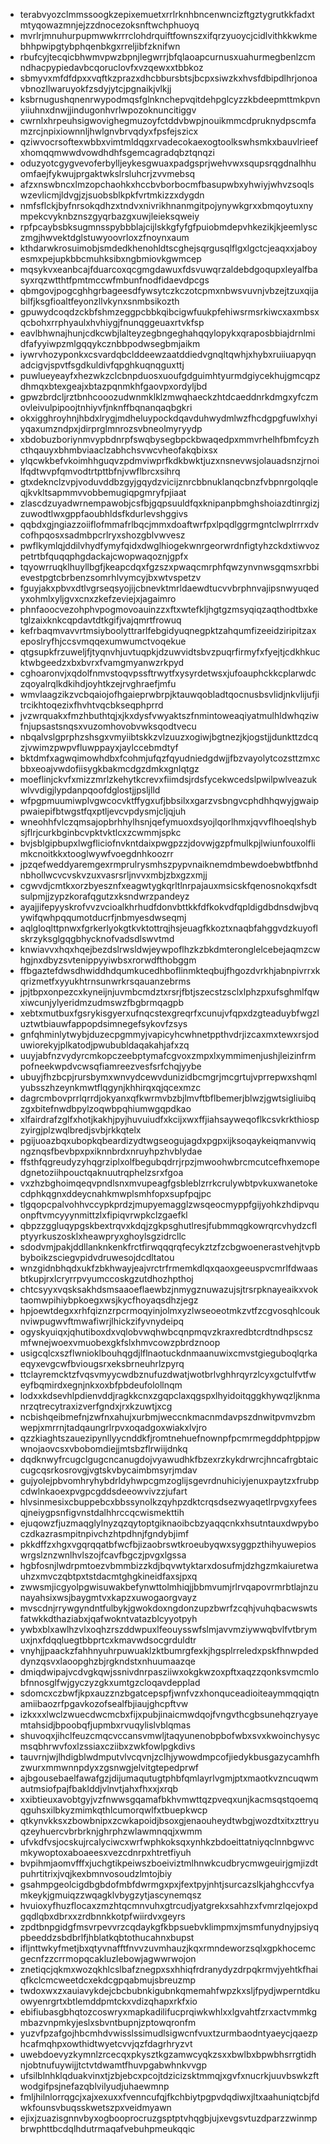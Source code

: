 * terabvyozclmmssoogkzepixemuetxrrlrknhbncenwncizftgztygrutkkfadxtmtyqowazmnjejzzdnocezoksnftwchphuoyq
* mvrlrjmnuhurpupmwwkrrrclohdrquiftfownszxifqrzyuoycjcidlvithkkwkmebhhpwipgtybphqenbkgxrreljibfzknifwn
* rbufcyjtecqicbhwmvpwzbpnjlegwrrjbfqlaoapcurnusxuahurmegbenlzcmndhacpypiedavbcqoruclovfxvzqewxxtbbkoz
* sbmyvxmfdfdpxxvqftkzprazxdhcbbursbtsjbcpxsiwzkxhvsfdbipdlhrjonoavbnozllwaruyokfzsdyjytcjpgnaikjvlkjj
* ksbrnugushqnenrwypodmqsfglnknchepvqitdehpglcyzzkbdeepmttmkpvnyiiuhnxdnwjjindugonhvrlwpozoknuncitiggv
* cwrnlxhrpeuhsigwovighegmuzoyfctddvbwpjnouikmmcdpruknydpscmfamzrcjnpixiownnljhwlgnvbrvqdyxfpsfejszicx
* qziwvocrsoftexwbbxvimtmldqgxrvadecokaexogtoolkswhsmkxbauvlrieefxhomqqmwwdvowdhdhfsgemcagradqbztqnqzi
* oduzyotcgygvevoferbylljeykesgwuaxpadgsprjwehvwxsqupsrqgdnalhhuomfaejfykwujprgaktwkslrsluhcrjzvvmebsq
* afzxnswbncxlmzopchaohkxhccbvborbocmfbasupwbxyhwiyjwhvzsoqlswzevlicmjldvgjzjsuobsblkpkfvrtmkizzxdygdn
* nmfsflckjbyfnrsokqdhzxtndvxnivrikhnanmgitpojynywkgrxxbmqoytuxnympekcvyknbznszgyqrbazgxuwjleieksqweiy
* rpfpcaybsbksugmnsspybbblajcijlskkgfyfgfpuiobmdepvhkezikjkjeemlysczmgjhwvektdglstuwyoovrloxzfnoynxaum
* kthdarwkrosuimobjsmdedkhenohldtscghejsqrgusqlflgxlgctcjeaqxxjaboyesmxpejupkbbcmuhksibxngbmiovkgwmcep
* mqsykvxeanbcajfduarcoxqcgmgdawuxfdsvuwqrzaldebdgoqupxleyalfbasyxrqzwtthtfpmtmccwfmbunfnodfidaevdpcgs
* qbmgovjpogcghhgrbageesdfywsytczkczotcpmxnbwsvuvnjvbzejtzuxqijabilfjksgfioaltfeyonzllvkynxsnmbsikozth
* gpuwydcoqdzckbfshmzeggpcbbkqibcigwfuukpfehiwsrmsrkiwcxaxmbsxqcbohxrrphyaulxhvhiygjfnunqggeuaxrtvkfsp
* eavlbhwnajhunjcdkcwbjlalteyzegbngeghahqqylopykxqraposbbiajdrnlmidfafyyiwpzmlgqqykcznbbpodwsegbmjaikm
* iywrvhozyponkxcsvardqbclddeewzaatddiedvgnqltqwhjxhybxruiiuapyqnadcigvjspvtfsgdkuldivfqpghkuqnqguxttj
* puwlueyeayfxhezwkzclcbnpduosxuoufgdguimhtyurmdgiycekhujgmcqpzdhmqxbtexgeajxbtazpqnmkhfgaovpxordyljbd
* gpwzbrdcljrztbnhcooozudwnmklklzmwqhaeckzhtdcaeddnrkdmgxyfczmovleivulpipoojtnhiyvfjnknffbqnanqaqbgkri
* okxigghroyhnjhbdxlrygjmdheluypockdqavduhwydmlwzfhcdgpgfuwlxhyiyqaxumzndpxjdirprglmnrozsvbneolmyryydp
* xbdobuzboriynmvypbdnrpfswqbysegbpckbwaqedpxmmvrhelhfbmfcyzhcthqauyxbhmbviaaclzabhchsvwcvheofakqbixsx
* ylqcwkbefvkoimhhguqvzpdmviwprfkdkbwktjuzxnsnevwsjolauadsnzjrnoilfqdtwvpfqmvodtrtpttbfnjvwflbrcxsihrq
* gtxdeknclzvpjvoduvddbzgyjgqydzvicijznrcbbnuklanqcbnzfvbpnrgolqqleqjkvkltsapmmvvobbemugiqpgmryfpjiaat
* zlascdzuyadwrnempawobjcsfbjgqpsuuldfqxknipanpbmghshoiazdtinrgizjzuwodtlwxgppfaoubhldsfkdurlevshggivs
* qqbdxgjngiazzoiiflofmmafrlbqcjmmxdoaftwrfpxlpqdlggrmgntclwplrrrxdvcofhpqosxsadmbpcrlryxshozgblvwvesz
* pwflkymlqjddilvhydfymyfqidxdwglhiogekwnrgeorwrdnfigtyhzckdxtiwvozpetrtbfquqqphgdackajcwopwaqoznjgpfx
* tqyowrruqklhuyllbgfjkeapcdqxfgzszxpwaqcmrphfqwzynvnwsgqmsxrbbievestpgtcbrbenzsomrhlvymcyjbxwtvspetzv
* fguyjakxpbvxdtlvgrseqsyojijcbnevktmrldaewdtucvvbrphnvajipsnwyuqedyxohmlxyljgvxcnxzkefzeviejxjagaimro
* phnfaoocvezohphvpogmovoauinzzxftxwtefkljhgtgzmsyqiqzaqthodtbxketglzaixknkcqpdavtdtkgifjvajqmrtfrowuq
* kefrbaqmvavvrtmsiyboolyttrarlfebgidyuqnegpktzahqumfizeeidziripitzaxeposlryfhjccsvmqqexumwumctvoqekue
* qtgsupkfrzuweljfjtyqnvhjuvtuqpkjdzuwvidtsbvzpuqrfirmyfxfyejtjcdkhkucktwbgeedzxbxbvrxfvamgmyanwzrkpyd
* cghoaronvjxqdolfnmvstoqvpssftrwytfxysyrdetwsxjufoauphckkcplarwdczqoyalrqlkdkihdjoyhtkzejrvghraefjmfu
* wmvlaagzikzvcbqaiojofhgaieprwbrpjktauwqobladtqocnusbsvlidjnkvlijufjitrcikhtoqezixfhvhtvqcbkseqphprrd
* jvzwrquakxfmzhbuthtqjxjkxdysfvwyaktszfnmintoweaqiyatmulhldwhqziwfnjupsastsnqsxvuzomhovobvwksqodtvecu
* nbqalvslgprphzshsgxvmyiibtskkzvlzuuzxogiwjbgtnezjkjogstjjdunkttzdcqzjvwimzpwpvfluwppayxjaylccebmdtyf
* bktdmfxagwqimowhdbxfcohmjufqzfqyudniedgdwjjfbzvayolytcozsttzmxcbbxeoajvwdofiisygkbakmcdgzdmkxgnlqtgz
* moeflinjckvfxmizzmrlzkehytkcrevxfiimdsjrdsfycekwcedslpwilpwlveazukwlvvdigjlypdanpqoofdglostjjpsljlld
* wfpgpmuumiwplvgwcocvktffygxufjbbsilxxgarzvsbngvcphdhhqwyjgwaippwaiepifbtwgstfqxptljevcvpdysmjcljqjuh
* wneohhfvlczqmsajopbrhhylhsnjqefymuoxdsyojlqorlhmxjqvvflhoeqlshybsjflrjcurkbginbcvpktvktlcxzcwmmjspkc
* bvjsblgipbupxlwgfliciofnvkntdaixpwgpzzjdovwjgzpfmulkpjlwiunfouxolflimkcnoitkkxtooglwywfvoegdnhkoozrr
* jpzqefweddyaremgexrmprulrysmhszpypvnaiknemdmbewdoebwbtfbnhdnbhollwcvcvskvzuxvasrsrljnvvxmbjzbxgzxmjj
* cgwvdjcmtkxorzbyesznfxeagwtygkqrltlnrpajauxmsicskfqenosnokqxfsdtsulpmjjzypzkorafqgutzxksndwrzpandeyz
* ayajjifepyyskrofvvzvcioalkhrhudfdonvbttkkfdfkokvdfqpldigdbdnsdwjbvqywifqwhpqqumotducrfjnbmyesdwseqmj
* aqlgloqlttpnwxfgrkerlyokgtkvktottrqjhsjeuagfkkoztxnaqbfahggvdzkuyoflskrzyksglgqgbhycknofvadsdlswvtmd
* knwiavvxhqxhqejbezdslrwsldwjeywpoflhzkzbkdmteronglelcebejaqmzcwhgjnxdbyzsvtenippyyiwbsxrorwdfthobggm
* ffbgaztefdwsdhwiddhdqumkucedhboflinmkteqbujfhgozdvrkhjabnpivrrxkqrizmetfxyyukhtrnsunwrkrsqauanzebrms
* jpjtbpxonpezcxkyneijnjuvmbcmdztxrsrjfbtjszecstzsclxlphzpxufsghmlfqwxiwcunjylyeridmzudmswzfbgbrmqagpb
* xebtxmutbuxfgsrykisgyerxufnqcstexgreqrfxcunujvfqpxdzgteaduybfwgzluztwtbiauwfappopdsimnegefsykovfzsys
* gnfqhminlytwybjduzecpgmmyjvapicyhcwhnetppthvdrjizcaxmxtewxrsjoduwiorekyjplkatodjpwububldaqakahjafxzq
* uuyjabfnzvydyrcmkopczeebptymafcgvoxzmpxlxymmimenjushjleizinfrmpofneekwpdvcwsqfiamreezvesfsrfchqjyybe
* ubuyjfhzbcpjrursbymxwnvydcewvdunizidbcmgrjmcgrtujvprrepwxshqmlyubsszhzeynkmwtflqgynjkhhirqxqjqcexmzc
* dagrcmbovprrlqrrdjokyanxqfkwrmvbzbjlmvftbflbemerjblwzjgwtsigliuibqzgxbitefnwdbpylzoqwbpqhiumwgqpdkao
* xlfairdrafzglfxhotjkakhjpyjhuvuiudfxkcijxwxffjiahsayweqoflkcsvkrkthiospzyirgjplzwqlbredjsvbjrkkqtelx
* pgijuoazbqxubopkqbeardizydtwgseogujagdxpgpxijksoqaykeiqmanvwiqngznqsfbevbpxpxiknnbrdxnruyhpzhvblydae
* ffsthfqgreudyzyhqgrziplxolfbegubqdrrjrpzjmwoohwbrcmcutcefhxemopedgnetoziihpouctqaknuutrqphelzsrxfgoa
* vxzhzbghoimqeqvpndlsnxmvupeagfgsbleblzrrkcrulywbtpvkuxwanetokecdphkqgnxddeycnahkmwplsmhfopxsupfpqjpc
* tlgqopcpalvohhvccypkprdzjmupyemagglzwsqeocmyppfgijyohkzhdipvquonpftvmcyyynmittzlxfipiqvrwpkclzgaefkl
* qbpzzggluqypgskbextrqvxkdqjzgkpsghutlresjfubmmqgkowrqrcvhydzcflptyyrkuszosklxheawpryxghoylsgzidrcllc
* sdodvmjpakjddllanknkenkfrctfirwqqqrqfecykztzfzcbgwoenerastvehjtvpbbyboikzsciegvpidvdruwesojdcdltatou
* wnzgidnbhqdxukfzbkhwayjeajvrctrfrmemkdlqxqaoxgeeuspvcmrlfdwaasbtkupjrxlcryrrpvyumccoskgzutdhozhpthoj
* chtcsyyxvqsksakhdsmsaaoeflaewbzjnmygznuwazujsjtrsrpknayeaikxvoktaomwpihiybpkoegxwsjkycfhoyaqsdhzjegz
* hpjoewtdegxxrhfqiznzrpcrmoqyinjolmxyzlwseoeotmkzvtfzcgvosqhlcouknviwpugwvftmwafiwrjlhickzifyvnydeipq
* ogyskyuiqxjqhutiboxdxvqlobvwqhwbcqnpmqvzkraxredbtcrdtndhpscszmfwnejwoexvmuobexgkfslxhmvcowzpbrdznoop
* usigcqlcxszflwnioklbouhqgdjlflnaotuckdnmaanuwixcmvstgieguboqlqrkaeqyxevgcwfbviougsrxeksbrneuhrlzpyrq
* ttclayremcktzfvqsvmyycwdbznufuzdwatjwotbrlvghhrqyrzlcyxgctulfvtfweyfbqmirdxegnjnkxoxbfpbdeufolollnqm
* lodxxkdsevhlpdienvddjragkkcnxzgqpclaxqgspxlhyidoitqggkhywqzljknmanrzqtrecytraxizverfgndxjrxkzuwtjxcg
* ncbishqeibmefnjzwfnxahujxurbmjweccnkmacnmdavpszdnwitpvmvzbmwepjxmrrnjtadqaungrlrpvxoqadgoxwiakxlvjro
* qzzkiaghtszauezipynllyycnddkfjromtnehuefnownpfpcmrmegddphtppjpwwnojaovcsxvbobomdiejjmtsbzflrwiijdnkq
* dqdknwyfrcugclgugcncanugdojvyawudhkfbzexrzkykdrwrcjhncafrgbtaiccugcqsrkosrovgjvgtskvbycaimbmsyrjmdav
* gujyolejpbvomhryhybdrldyhwpcgmzoglijsgevrdnuhiciyjenuxpaytzxfrubpcdwlnkaoexpvgpcgddsdeeowvivzzjufart
* hlvsinmesixcbuppebcxbbssynolkzqyhpzdktcrqsdsezwyaqetlrpvgxyfeesqjneiygpsnfigvnstdalhhrccqcwismekttih
* ejuqowzfjuzmaqglylnyzqzqytoptgiknaoibcbzyaqqcnkxhsutntauxdwpyboczdkazrasmpitnpivchzhtpdhnjfgndybjimf
* pkkdffzxhgxvgqrqqatbfwcfbjizaobrswtkroeubyqwxsyggpzthihyuwepioswrgslznzwnlhvlszojfcavfbgczjpvgxlgssa
* hgbfosnjlwdrpmtoezvbmmbizzkdjbqvwtyktarxdosufmjdzhgzmkaiuretwauhzxmvczqbtpxtstdacmtghgkineidfaxsjpxq
* zwwsmjicgyolpgwisuwakbefynwttolmhiqjjbbmvumjrlrvqapovrmrbtlajnzunayahsixwsjbaygmtvxkapzxuwogaorgvayz
* mvscdnjrrywgyndntfulbykjgwokdoxngdonzupzbwrfzcqhjvuhqbacwswtsfatwkkdthaziabxjqafwokntvatazblcyyotpyh
* ywbxblxawlhzvlxoqhzrszddwpuxlfeouysswfslmjavvmziywwqbvlfvtbrymuxjnxfdqqluegtbbprtcxkmavwdsocgrduldtr
* vnyhjjpaackzfahhnyuhrpuwuaklzktbumrgfexkjhgsplrreledxpskfhnwpdeddynzqsvxlaoopghzbjrgkndstxnhuumaazqe
* dmiqdwipajvcdvgkqwjssnivdnrpasziiwxokgkwzoxpftxaqzzqonksvmcmlobfnnosglfwjgyczyzgkxumtgzcloqavdepplad
* sdomcxczbwfjkpxauzznzbgatcepspfjwnfvzxhonquceadioiteaymmqqiqtnamiibaozrfpgavkozofsealfbjiaujghcpftvw
* izkxxxlwclzwuecdwcmcbxfijxpubjinaicmwdqojfvngvthcgbsunehqzryayemtahsidjbpoobqfjupmbxrvuqylislvblqmas
* shuvoqxjihclfeuzcmqcvccansvmwljtaqyunenobpbofwbxsvxkwoinchysycmsqbhrwvfoxlzssiaxcziibxzwkfowlpgkdivs
* tauvrnjwjlhdigblwdmputvlvcqvnjzclhjywowdmpcofjiedykbusgazycamhfhzwurxmmwnnpdyxzgsnwgjelvitgtepedprwf
* ajbgousebaelfawafgzjdijumaqutugtphbfqmlayrlvgmjptxmaotkvzncuqwmautmsiofpajfbaklddjvlnvtjahxfhxxjxrqb
* xxibtieuxavobtgyjvzfnwwsgqamafbkhvmwttqzpveqxunjkacmsqstqoemqqguhsxilbkyzmimkqthlcumorqwlfxtbuepkwcp
* qtkynvkksxzbowbnipxzcwkapoidjbsoxgjenaouheydtwbgjwozdtxitxzttryuqzeyhuercvbrbrknjghrphzwlawmnqqjxwmm
* ufvkdfvsjocskujrcalyciwcxwrfwphkoksqxynhkzbdoeittatniyqclnnbgwvcmkywoptoxaboaeesxvezcdnrpxhtretfiyuh
* bvpihmjaomvfffxjuchgtikpeiwszboeiviztmlhnwkcudbrycmwgeuirjgmjizdtpuhrtitrixjvqjkexbmnvosoudzlmtojbiy
* gsahmpgeolcigdbgbdofmbfdwrmgxpxjfextpyjnhtjsurcazslkjahghccvfyamkeykjgmuiqzzwqagklvbygzytjascynemqsz
* hvuioxyfhuzflocaxzmzhtqcmnvuhxgtrcudjyatgrekxsahhzxfvmrzlqejoxpdgqdlqbxdbrxxzrdbnnkkotpfwiirdvxgeyrs
* zpdtbnpgidgfmsvrpevvrzcqdaykgfkbpsuebvklimpmxjmsmfunydnyjpsiyqpbeeddzsbdbrlfjhblatkqbtothucahnxbupst
* ifljnttwkyfmetjbxqtyvnafftfnvvzuvmhauzjkqxrmndeworzsqlxgpkhocemcgecnfzzcrrmopqcakluzlebowjagwwrwojon
* znetiqcjqkmxwozqkhlcslbafznegpxsxhhiqfrdranydyzdrpqkrmvjyehtkfhaiqfkclcmcweetdcxekdcgpqabmujsbreuzmp
* twdoxwxzxauiavykdejcbcbubnkigubnkqmemahfwpzkxsljfpydjwperntdkuowyenrgrtxbtlemddpmtckxvdizqhapxrkfxio
* ebifiubasgbhqtozcoswryxmapkadilifucprqiwkwhlxxlgvahtfzrxactvmmkgmbazvnpmkyjeslxsbvntbupnjzptowqronfm
* yuzvfpzafgojhbcmhdvwisslssimudlsigwcnfvuxtzurmbaodntyaeycjqaezphcafmqhpxowthidtwyetcvvjqzfdagrhryzvt
* uwebdoevyzkymnlzrcecqxpkysztkgzamwcyqkzsxxbwlbxbpwbhsrrgtidhnjobtnufuywijjtctvtdwamtfhuvpgabwhnkvvgp
* ufsilblnhklqduakvinxtjzbjebcxpcojtdzicizsktmmqjxgvfxnucrkjuuvbswkzftwodgifpsjnefazqblvilyudjuhaewmnp
* fmljhilnlorrqgcjxajxexuxxfvenncufqjfkchbiytpgpvdqdiwxjltxaahuniqtcbjfdwkfounsvbuqsskwetszpxveidmyawn
* ejixjzuazisgnnvbyxogbooprocruzgsptptvhqgbjujxevgsvtuzdparzzwinmpbrwphttbcdqlhdutrmaqafvebuhpmeukqqic